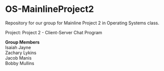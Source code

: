 # OS-MainlineProject2
Repository for our group for Mainline Project 2 in Operating Systems class.

Project: Project 2 - Client-Server Chat Program

**Group Members**<br/>
Isaiah Jayne<br/>
Zachary Lykins<br/>
Jacob Manis<br/>
Bobby Mullins
